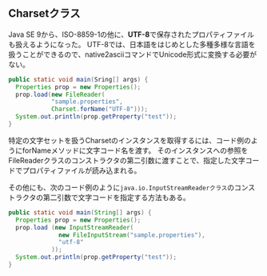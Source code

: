 ## Charsetクラス

Java SE 9から、ISO-8859-1の他に、**UTF-8**で保存されたプロパティファイルも扱えるようになった。
UTF-8では、日本語をはじめとした多種多様な言語を扱うことができるので、native2asciiコマンドでUnicode形式に変換する必要がない。

```java
public static void main(Sring[] args) {
  Properties prop = new Properties();
  prop.load(new FileReader(
            "sample.properties",
            Charset.forName("UTF-8")));
  System.out.println(prop.getProperty("test"));
}
```

特定の文字セットを扱うCharsetのインスタンスを取得するには、コード例のようにforNameメソッドに文字コード名を渡す。
そのインスタンスへの参照をFileReaderクラスのコンストラクタの第二引数に渡すことで、指定した文字コードでプロパティファイルが読み込まれる。


その他にも、次のコード例のように`java.io.InputStreamReaderクラス`のコンストラクタの第二引数で文字コードを指定する方法もある。

```java
public static void main(String[] args) {
  Properties prop = new Properties();
  prop.load (new InputStreamReader(
              new FileInputStream("sample.properties"),
              "utf-8"
            ));
  System.out.println(prop.getProperty("test"));
}
```


